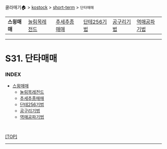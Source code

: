 쿨라매기🏠 > [kostock](../../) > [short-term](../) > `단타매매`

<table>
  <tr>
    <td><b href="./">스윙매매</b></td>
    <td><a href="./눌림목레전드/" >눌림목레전드</a></td>
    <td><a href="./추세추종매매/" >추세추종매매</a></td>
    <td><a href="./단테256기법/" >단테256기법</a></td>
    <td><a href="./공구리기법/" >공구리기법</a></td>
    <td><a href="./역매공파기법/" >역매공파기법</a></td>
  </tr>
</table>

---
# S31. 단타매매

### INDEX
- [스윙매매](./)
  - [눌림목레전드](./눌림목레전드/)
  - [추세추종매매](./추세추종매매/)
  - [단테256기법](./단테256기법/)
  - [공구리기법](./공구리기법/)
  - [역매공파기법](./역매공파기법/)

<br/>

[[TOP]](#index)

---